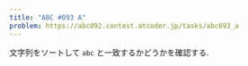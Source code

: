 ```yaml
---
title: "ABC #093 A"
problem: https://abc092.contest.atcoder.jp/tasks/abc093_a
---
```

文字列をソートして `abc` と一致するかどうかを確認する.
